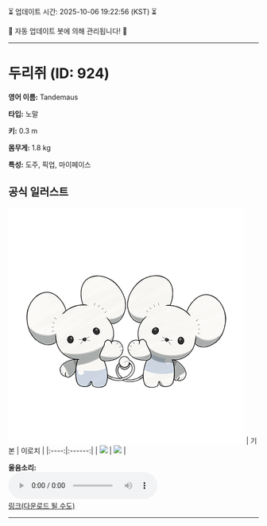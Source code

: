 
⏳ 업데이트 시간: 2025-10-06 19:22:56 (KST) ⏳

🤖 자동 업데이트 봇에 의해 관리됩니다! 🤖

---

# 두리쥐 (ID: 924)
**영어 이름:** Tandemaus

**타입:** 노말

**키:** 0.3 m

**몸무게:** 1.8 kg

**특성:** 도주, 픽업, 마이페이스

## 공식 일러스트
![](https://raw.githubusercontent.com/PokeAPI/sprites/master/sprites/pokemon/other/official-artwork/924.png)
| 기본 | 이로치 |
|:----:|:------:|
| <img src="http://play.pokemonshowdown.com/sprites/ani/tandemaus.gif" width="200"> | <img src="http://play.pokemonshowdown.com/sprites/ani-shiny/tandemaus.gif" width="200"> |

**울음소리:**<br><audio controls src="https://raw.githubusercontent.com/PokeAPI/cries/main/cries/pokemon/latest/924.ogg"></audio><br> [링크(다운로드 될 수도)](https://raw.githubusercontent.com/PokeAPI/cries/main/cries/pokemon/latest/924.ogg)


---
